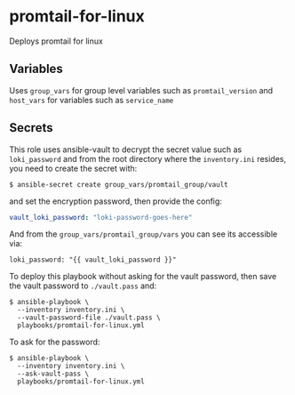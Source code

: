 # promtail-for-linux

Deploys promtail for linux

## Variables

Uses `group_vars` for group level variables such as `promtail_version` and `host_vars` for variables such as `service_name`

## Secrets

This role uses ansible-vault to decrypt the secret value such as `loki_password` and from the root directory where the `inventory.ini` resides, you need to create the secret with:

```
$ ansible-secret create group_vars/promtail_group/vault
```

and set the encryption password, then provide the config:

```yaml
vault_loki_password: "loki-password-goes-here"
```

And from the `group_vars/promtail_group/vars` you can see its accessible via:

```
loki_password: "{{ vault_loki_password }}"
```

To deploy this playbook without asking for the vault password, then save the vault password to `./vault.pass` and:

```
$ ansible-playbook \
  --inventory inventory.ini \
  --vault-password-file ./vault.pass \
  playbooks/promtail-for-linux.yml
```

To ask for the password:

```
$ ansible-playbook \
  --inventory inventory.ini \
  --ask-vault-pass \
  playbooks/promtail-for-linux.yml
```
